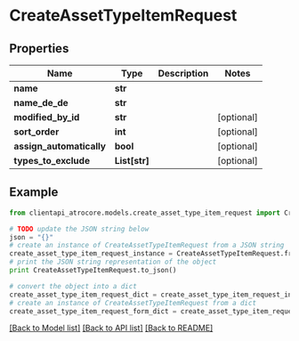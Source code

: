 # CreateAssetTypeItemRequest


## Properties
Name | Type | Description | Notes
------------ | ------------- | ------------- | -------------
**name** | **str** |  | 
**name_de_de** | **str** |  | 
**modified_by_id** | **str** |  | [optional] 
**sort_order** | **int** |  | [optional] 
**assign_automatically** | **bool** |  | [optional] 
**types_to_exclude** | **List[str]** |  | [optional] 

## Example

```python
from clientapi_atrocore.models.create_asset_type_item_request import CreateAssetTypeItemRequest

# TODO update the JSON string below
json = "{}"
# create an instance of CreateAssetTypeItemRequest from a JSON string
create_asset_type_item_request_instance = CreateAssetTypeItemRequest.from_json(json)
# print the JSON string representation of the object
print CreateAssetTypeItemRequest.to_json()

# convert the object into a dict
create_asset_type_item_request_dict = create_asset_type_item_request_instance.to_dict()
# create an instance of CreateAssetTypeItemRequest from a dict
create_asset_type_item_request_form_dict = create_asset_type_item_request.from_dict(create_asset_type_item_request_dict)
```
[[Back to Model list]](../README.md#documentation-for-models) [[Back to API list]](../README.md#documentation-for-api-endpoints) [[Back to README]](../README.md)


